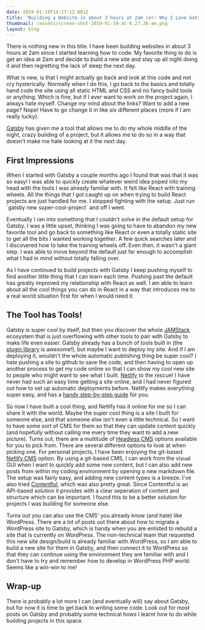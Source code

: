 ```yaml
---
date: 2019-01-19T14:27:12.001Z
title: 'Building a Website in about 3 hours at 2am (or: Why I Love Gatsby)'
thumbnail: /assets/screen-shot-2019-01-19-at-6.27.36-am.png
layout: blog
---
```

There is nothing new in this title. I have been building websites in about 3 hours at 2am since I started learning how to code. My favorite thing to do is get an idea at 2am and decide to build a new site and stay up all night doing it and then regretting the lack of sleep the next day. 

What is new, is that I might actually go back and look at this code and not cry hysterically. Normally when I do this, I go back to the basics and totally hand code the site using all static HTML and CSS and no fancy build tools or anything. Which is fine, but if I ever want to work on the project again, I always hate myself. Change my mind about the links? Want to add a new page? Nope! Have to go change it in like six different places (more if I am really lucky). 

[Gatsby](https://www.gatsbyjs.org/) has given me a tool that allows me to do my whole middle of the night, crazy building of a project, but it allows me to do so in a way that doesn't make me hate looking at it the next day.

## First Impressions

When I started with Gatsby a couple months ago I found that was that it was so easy! I was able to quickly create whatever weird idea poped into my head with the tools I was already familiar with. It felt like React with training wheels. All the things that I got caught up on when trying to build React projects are just handled for me. I stopped fighting with the setup. Just run \`gatsby new super-cool-project\` and off I went.

Eventually I ran into something that I couldn't solve in the default setup for Gatsby. I was a little upset, thinking I was going to have to abandon my new favorite tool and go back to something like React or even a totally static site to get all the bits I wanted working together. A few quick searches later and I discovered how to take the training wheels off. Even then, it wasn't a giant step. I was able to move beyond the default just far enough to accomplish what I had in mind without totally falling over. 

As I have continued to build projects with Gatsby I keep pushing myself to find another little thing that I can learn each time. Pushing past the default has greatly improved my relationship with React as well. I am able to learn about all the cool things you can do in React in a way that introduces me to a real world situation first for when I would need it. 

## The Tool has Tools!

Gatsby is super cool by itself, but then you discover the whole [JAMStack](https://jamstack.org/) ecosystem that is just overflowing with other tools to pair with Gatsby to make life even easier. Gatsby already has a bunch of tools built in (the [plugin library](https://www.gatsbyjs.org/plugins/) is awesome!), but maybe I want to deploy my site. And if I am deploying it, wouldn't the whole automatic publishing thing be super cool? I hate pushing a site to github to save the code, and then having to open up another process to get my code online so that I can show my cool new site to people who might want to see what I built. [Netlify](https://www.netlify.com/) to the rescue! I have never had such an easy time getting a site online, and I had never figured out how to set up automatic deployments before. Netlify makes everything super easy, and has a [handy step-by-step guide](https://www.netlify.com/blog/2016/02/24/a-step-by-step-guide-gatsby-on-netlify/) for you. 

So now I have built a cool thing, and Netlify has it online for me so I can share it with the world. Maybe the super cool thing is a site I built for someone else, and that someone else isn't even a little technical. So I want to have some sort of CMS for them so that they can update content quickly (and hopefully without calling me every time they want to add a new picture). Turns out, there are a multitude of [Headless CMS](https://headlesscms.org/) options available for you to pick from. There are several different options to look at when picking one. For personal projects, I have been enjoying the git-based [Netlify CMS](https://www.netlifycms.org/) option. By using a git-based CMS, I can work from the visual GUI when I want to quickly add some new content, but I can also add new posts from within my coding environment by opening a new markdown file. The setup was fairly easy, and adding new content types is a breeze. I've also tried [Contentful](https://www.contentful.com/), which was also pretty great. Since Contentful is an API-based solution it provides with a clear seperation of content and structure which can be important. I found this to be a better solution for projects I was building for someone else. 

Turns out you can also use the CMS' you already know (and hate) like WordPress. There are a lot of posts out there about how to migrate a WordPress site to Gatsby, which is handy when you are enlisted to rebuild a site that is currently on WordPress. The non-technical team that requested this new site design/build is already familiar with WordPress, so I am able to build a new site for them in Gatsby, and then connect it to WordPress so that they can continue using the environment they are familiar with and I don't have to try and remember how to develop in WordPress PHP world. Seems like a win-win to me!

## Wrap-up

There is probably a lot more I can (and eventually will) say about Gatsby, but for now it is time to get back to writing some code. Look out for most posts on Gatsby and probably some technical hows I learnt how to do while building projects in this space.
